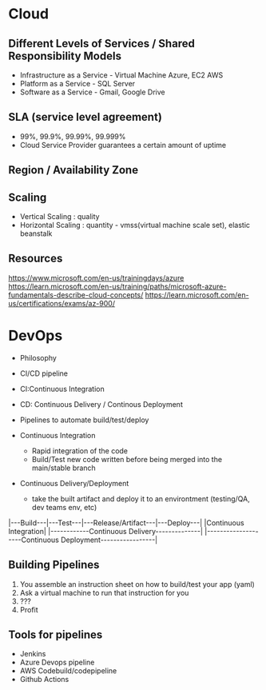 # Cloud

## Different Levels of Services / Shared Responsibility Models
- Infrastructure as a Service - Virtual Machine Azure, EC2 AWS
- Platform as a Service - SQL Server
- Software as a Service - Gmail, Google Drive

## SLA (service level agreement)
- 99%, 99.9%, 99.99%, 99.999%
- Cloud Service Provider guarantees a certain amount of uptime

## Region / Availability Zone

## Scaling
- Vertical Scaling : quality
- Horizontal Scaling : quantity - vmss(virtual machine scale set), elastic beanstalk

## Resources
https://www.microsoft.com/en-us/trainingdays/azure
https://learn.microsoft.com/en-us/training/paths/microsoft-azure-fundamentals-describe-cloud-concepts/
https://learn.microsoft.com/en-us/certifications/exams/az-900/


# DevOps
- Philosophy 
- CI/CD pipeline
- CI:Continuous Integration
- CD: Continuous Delivery / Continous Deployment
- Pipelines to automate build/test/deploy

- Continuous Integration
  - Rapid integration of the code
  - Build/Test new code written before being merged into the main/stable branch
- Continuous Delivery/Deployment
  - take the built artifact and deploy it to an environtment (testing/QA, dev teams env, etc)

|---Build---|---Test---|---Release/Artifact---|---Deploy---|
|Continuous Integration|
|------------Continuous Delivery--------------|
|--------------------Continuous Deployment-----------------|


## Building Pipelines
1. You assemble an instruction sheet on how to build/test your app (yaml)
2. Ask a virtual machine to run that instruction for you
3. ???
4. Profit

## Tools for pipelines
- Jenkins
- Azure Devops pipeline
- AWS Codebuild/codepipeline
- Github Actions